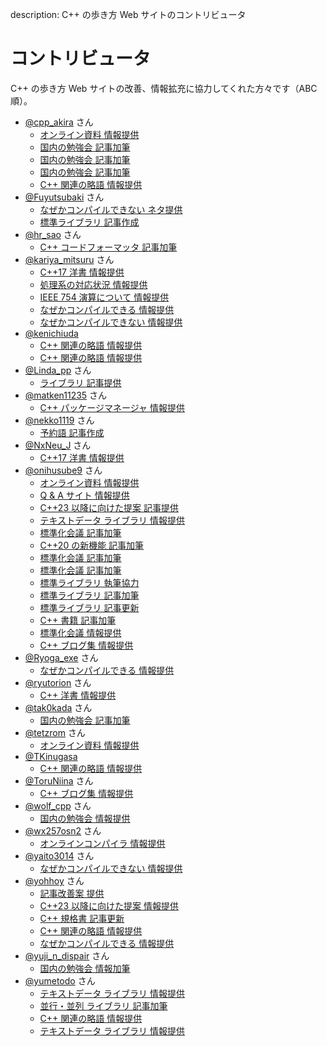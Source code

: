 description: C++ の歩き方 Web サイトのコントリビュータ

# コントリビュータ

C++ の歩き方 Web サイトの改善、情報拡充に協力してくれた方々です（ABC 順）。

<!-- ABC 順-->

- [@cpp_akira](https://twitter.com/cpp_akira) さん
    - [オンライン資料 情報提供](https://github.com/cppmap/cppmap.docs/pull/16)
    - [国内の勉強会 記事加筆](https://github.com/cppmap/cppmap.docs/pull/24)
    - [国内の勉強会 記事加筆](https://github.com/cppmap/cppmap.docs/pull/30)
    - [国内の勉強会 記事加筆](https://github.com/cppmap/cppmap.docs/pull/33)
    - [C++ 関連の略語 情報提供](https://github.com/cppmap/cppmap.docs/issues/41)
- [@Fuyutsubaki](https://twitter.com/Fuyutsubaki) さん
    - [なぜかコンパイルできない ネタ提供](https://github.com/cppmap/cppmap.docs/issues/9#issuecomment-472076826)
    - [標準ライブラリ 記事作成](https://github.com/cppmap/cppmap.docs/pull/12)
- [@hr_sao](https://twitter.com/hr_sao) さん
    - [C++ コードフォーマッタ 記事加筆](https://github.com/cppmap/cppmap.docs/pull/36)
- [@kariya_mitsuru](https://twitter.com/kariya_mitsuru) さん
    - [C++17 洋書 情報提供](https://github.com/cppmap/cppmap.docs/issues/6)
    - [処理系の対応状況 情報提供](https://github.com/cppmap/cppmap.docs/pull/7)
    - [IEEE 754 演算について 情報提供](https://twitter.com/kariya_mitsuru/status/1148972200713584640)
    - [なぜかコンパイルできる 情報提供](https://twitter.com/kariya_mitsuru/status/1369276950972309509)
    - [なぜかコンパイルできない 情報提供](https://twitter.com/kariya_mitsuru/status/1369294046456332296)
- [@kenichiuda](https://twitter.com/kenichiuda)
    - [C++ 関連の略語 情報提供](https://github.com/cppmap/cppmap.docs/issues/41#issuecomment-693335310)
    - [C++ 関連の略語 情報提供](https://github.com/cppmap/cppmap.docs/issues/41#issuecomment-855238514)
- [@Linda_pp](https://twitter.com/Linda_pp) さん
    - [ライブラリ 記事提供](https://github.com/cppmap/cppmap.docs/pull/22)
- [@matken11235](https://twitter.com/matken11235) さん
    - [C++ パッケージマネージャ 情報提供](https://github.com/cppmap/cppmap.docs/pull/2)
- [@nekko1119](https://twitter.com/nekko1119) さん
    - [予約語 記事作成](https://github.com/cppmap/cppmap.docs/pull/11)    
- [@NxNeu_J](https://twitter.com/NxNeu_J) さん
    - [C++17 洋書 情報提供](https://github.com/cppmap/cppmap.docs/issues/5)
- [@onihusube9](https://twitter.com/onihusube9) さん
    - [オンライン資料 情報提供](https://github.com/cppmap/cppmap.docs/pull/1)
    - [Q & A サイト 情報提供](https://twitter.com/onihusube9/status/1103168500703485952)
    - [C++23 以降に向けた提案 記事提供](https://github.com/cppmap/cppmap.docs/pull/4)
    - [テキストデータ ライブラリ 情報提供](https://github.com/cppmap/cppmap.docs/pull/10)
    - [標準化会議 記事加筆](https://github.com/cppmap/cppmap.docs/pull/19)
    - [C++20 の新機能 記事加筆](https://github.com/cppmap/cppmap.docs/pull/20)
    - [標準化会議 記事加筆](https://github.com/cppmap/cppmap.docs/pull/21)
    - [標準化会議 記事加筆](https://github.com/cppmap/cppmap.docs/pull/27)
    - [標準ライブラリ 執筆協力](https://github.com/cppmap/cppmap.docs/issues/28)
    - [標準ライブラリ 記事加筆](https://github.com/cppmap/cppmap.docs/issues/31)
    - [標準ライブラリ 記事更新](https://github.com/cppmap/cppmap.docs/pull/34)
    - [C++ 書籍 記事加筆](https://github.com/cppmap/cppmap.docs/pull/37)
    - [標準化会議 情報提供](https://twitter.com/onihusube9/status/1267252027999973376)
    - [C++ ブログ集 情報提供](https://github.com/cppmap/cppmap.docs/issues/42)
- [@Ryoga_exe](https://twitter.com/Ryoga_exe) さん
    - [なぜかコンパイルできる 情報提供](https://github.com/cppmap/cppmap.docs/issues/9#issuecomment-792805225)
- [@ryutorion](https://twitter.com/ryutorion) さん
    - [C++ 洋書 情報提供](https://twitter.com/ryutorion/status/1333744787136991234)
- [@tak0kada](https://twitter.com/tak0kada) さん
    - [国内の勉強会 記事加筆](https://github.com/cppmap/cppmap.docs/pull/26)
- [@tetzrom](https://twitter.com/tetzrom) さん
    - [オンライン資料 情報提供](https://github.com/cppmap/cppmap.docs/pull/15)
- [@TKinugasa](https://twitter.com/TKinugasa)
    - [C++ 関連の略語 情報提供](https://twitter.com/TKinugasa/status/1306694400215449600)
- [@ToruNiina](https://twitter.com/ToruNiina) さん
    - [C++ ブログ集 情報提供](https://github.com/cppmap/cppmap.docs/issues/42)
- [@wolf_cpp](https://twitter.com/wolf_cpp) さん
    - [国内の勉強会 情報提供](https://github.com/cppmap/cppmap.docs/pull/25)
- [@wx257osn2](https://twitter.com/wx257osn2) さん
    - [オンラインコンパイラ 情報提供](https://github.com/cppmap/cppmap.docs/pull/18)
- [@yaito3014](https://twitter.com/yaito3014) さん
    - [なぜかコンパイルできない 情報提供](https://github.com/cppmap/cppmap.docs/issues/9#issuecomment-792238518)
- [@yohhoy](https://twitter.com/yohhoy) さん
    - [記事改善案 提供](https://twitter.com/yohhoy/status/1106950996192747521)
    - [C++23 以降に向けた提案 情報提供](https://github.com/cppmap/cppmap.docs/pull/32)
    - [C++ 規格書 記事更新](https://github.com/cppmap/cppmap.docs/pull/38)
    - [C++ 関連の略語 情報提供](https://github.com/cppmap/cppmap.docs/issues/41)
    - [なぜかコンパイルできる 情報提供](https://github.com/cppmap/cppmap.docs/issues/9#issuecomment-791437878)
- [@yuji_n_dispair](https://twitter.com/yuji_n_dispair) さん
    - [国内の勉強会 情報加筆](https://github.com/cppmap/cppmap.docs/pull/29)
- [@yumetodo](https://twitter.com/yumetodo) さん
    - [テキストデータ ライブラリ 情報提供](https://github.com/cppmap/cppmap.docs/pull/17)
    - [並行・並列 ライブラリ 記事加筆](https://github.com/cppmap/cppmap.docs/pull/40)
    - [C++ 関連の略語 情報提供](https://github.com/cppmap/cppmap.docs/issues/41)
    - [テキストデータ ライブラリ 情報提供](https://github.com/cppmap/cppmap.docs/pull/44)

    
